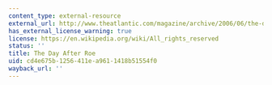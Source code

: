 ```yaml
---
content_type: external-resource
external_url: http://www.theatlantic.com/magazine/archive/2006/06/the-day-after-roe/304882/
has_external_license_warning: true
license: https://en.wikipedia.org/wiki/All_rights_reserved
status: ''
title: The Day After Roe
uid: cd4e675b-1256-411e-a961-1418b51554f0
wayback_url: ''
---
```

